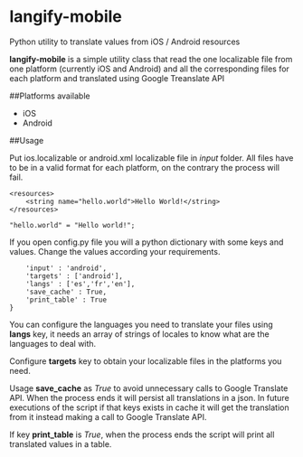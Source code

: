 # langify-mobile
Python utility to translate values from iOS / Android resources

**langify-mobile** is a simple utility class that read the one localizable file from one platform (currently iOS and Android) and all the corresponding files for each platform and translated using Google Treanslate API

##Platforms available
- iOS
- Android

##Usage

Put ios.localizable or android.xml localizable file in *input* folder. All files have to be in a valid format for each platform, on the contrary the process will fail.

```<?xml version="1.0" encoding="utf-8"?>
<resources>
    <string name="hello.world">Hello World!</string>
</resources>
```

```"hello.world" = "Hello world!";```


If you open config.py file you will a python dictionary with some keys and values. Change the values according your requirements.

```params = {
    'input' : 'android',
    'targets' : ['android'],
    'langs' : ['es','fr','en'],
    'save_cache' : True,
    'print_table' : True
}
```

You can configure the languages you need to translate your files using **langs** key, it needs an array of strings of locales to know what are the languages to deal with.

Configure **targets** key to obtain your localizable files in the platforms you need.

Usage **save_cache** as *True* to avoid unnecessary calls to Google Translate API. When the process ends it will persist all translations in a json. In future executions of the script if that keys exists in cache it will get the translation from it instead making a call to Google Translate API.

If key **print_table** is *True*, when the process ends the script will print all translated values in a table.
